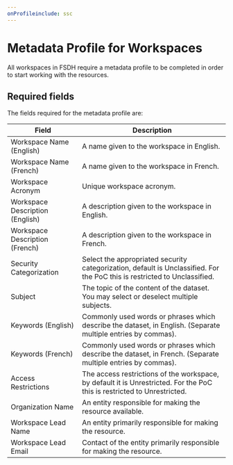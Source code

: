 ```yaml
---
onProfileinclude: ssc
---
```


# Metadata Profile for Workspaces

All workspaces in FSDH require a metadata profile to be completed in order to start working with the resources.

## Required fields

The fields required for the metadata profile are:


| Field | Description |
|-------|-------------|
|Workspace Name (English)|A name given to the workspace in English.|
|Workspace Name (French)|A name given to the workspace in French.|
|Workspace Acronym|Unique workspace acronym.|
|Workspace Description (English)|A description given to the workspace in English.|
|Workspace Description (French)|A description given to the workspace in French.|
|Security Categorization|Select the appropriated security categorization, default is Unclassified. For the PoC this is restricted to Unclassified.|
|Subject|The topic of the content of the dataset. You may select or deselect multiple subjects.|
|Keywords (English)|Commonly used words or phrases which describe the dataset, in English. (Separate multiple entries by commas).|
|Keywords (French)|Commonly used words or phrases which describe the dataset, in French. (Separate multiple entries by commas).|
|Access Restrictions|The access restrictions of the workspace, by default it is Unrestricted. For the PoC this is restricted to Unrestricted.|
|Organization Name|An entity responsible for making the resource available.|
|Workspace Lead Name|An entity primarily responsible for making the resource.|
|Workspace Lead Email|Contact of the entity primarily responsible for making the resource.|
